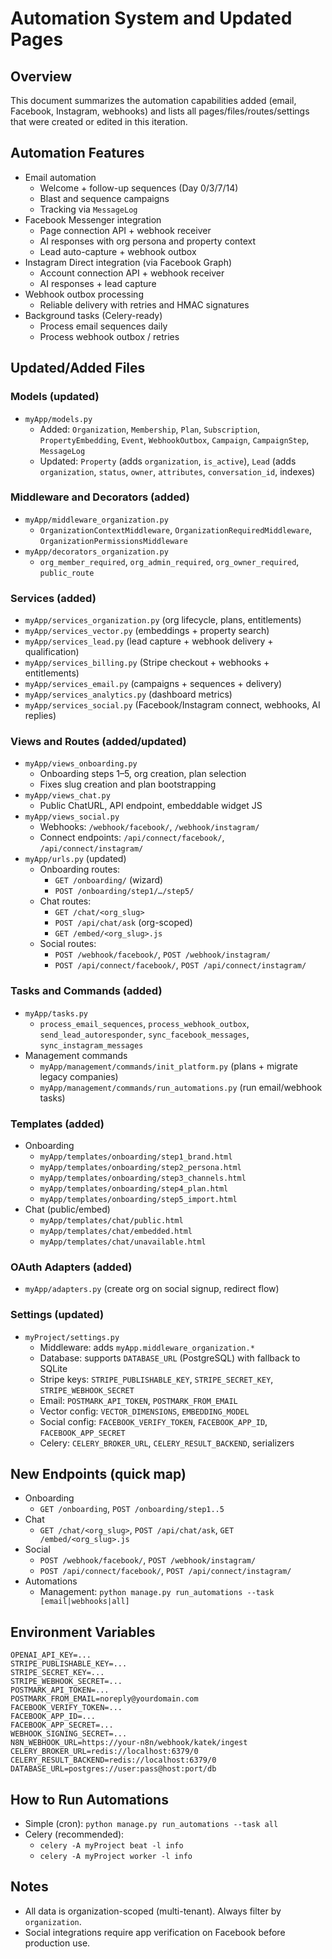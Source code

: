 # Automation System and Updated Pages

## Overview
This document summarizes the automation capabilities added (email, Facebook, Instagram, webhooks) and lists all pages/files/routes/settings that were created or edited in this iteration.

## Automation Features
- Email automation
  - Welcome + follow-up sequences (Day 0/3/7/14)
  - Blast and sequence campaigns
  - Tracking via `MessageLog`
- Facebook Messenger integration
  - Page connection API + webhook receiver
  - AI responses with org persona and property context
  - Lead auto-capture + webhook outbox
- Instagram Direct integration (via Facebook Graph)
  - Account connection API + webhook receiver
  - AI responses + lead capture
- Webhook outbox processing
  - Reliable delivery with retries and HMAC signatures
- Background tasks (Celery-ready)
  - Process email sequences daily
  - Process webhook outbox / retries

## Updated/Added Files

### Models (updated)
- `myApp/models.py`
  - Added: `Organization`, `Membership`, `Plan`, `Subscription`, `PropertyEmbedding`, `Event`, `WebhookOutbox`, `Campaign`, `CampaignStep`, `MessageLog`
  - Updated: `Property` (adds `organization`, `is_active`), `Lead` (adds `organization`, `status`, `owner`, `attributes`, `conversation_id`, indexes)

### Middleware and Decorators (added)
- `myApp/middleware_organization.py`
  - `OrganizationContextMiddleware`, `OrganizationRequiredMiddleware`, `OrganizationPermissionsMiddleware`
- `myApp/decorators_organization.py`
  - `org_member_required`, `org_admin_required`, `org_owner_required`, `public_route`

### Services (added)
- `myApp/services_organization.py` (org lifecycle, plans, entitlements)
- `myApp/services_vector.py` (embeddings + property search)
- `myApp/services_lead.py` (lead capture + webhook delivery + qualification)
- `myApp/services_billing.py` (Stripe checkout + webhooks + entitlements)
- `myApp/services_email.py` (campaigns + sequences + delivery)
- `myApp/services_analytics.py` (dashboard metrics)
- `myApp/services_social.py` (Facebook/Instagram connect, webhooks, AI replies)

### Views and Routes (added/updated)
- `myApp/views_onboarding.py`
  - Onboarding steps 1–5, org creation, plan selection
  - Fixes slug creation and plan bootstrapping
- `myApp/views_chat.py`
  - Public ChatURL, API endpoint, embeddable widget JS
- `myApp/views_social.py`
  - Webhooks: `/webhook/facebook/`, `/webhook/instagram/`
  - Connect endpoints: `/api/connect/facebook/`, `/api/connect/instagram/`
- `myApp/urls.py` (updated)
  - Onboarding routes:
    - `GET /onboarding/` (wizard)
    - `POST /onboarding/step1/…/step5/`
  - Chat routes:
    - `GET /chat/<org_slug>`
    - `POST /api/chat/ask` (org-scoped)
    - `GET /embed/<org_slug>.js`
  - Social routes:
    - `POST /webhook/facebook/`, `POST /webhook/instagram/`
    - `POST /api/connect/facebook/`, `POST /api/connect/instagram/`

### Tasks and Commands (added)
- `myApp/tasks.py`
  - `process_email_sequences`, `process_webhook_outbox`, `send_lead_autoresponder`, `sync_facebook_messages`, `sync_instagram_messages`
- Management commands
  - `myApp/management/commands/init_platform.py` (plans + migrate legacy companies)
  - `myApp/management/commands/run_automations.py` (run email/webhook tasks)

### Templates (added)
- Onboarding
  - `myApp/templates/onboarding/step1_brand.html`
  - `myApp/templates/onboarding/step2_persona.html`
  - `myApp/templates/onboarding/step3_channels.html`
  - `myApp/templates/onboarding/step4_plan.html`
  - `myApp/templates/onboarding/step5_import.html`
- Chat (public/embed)
  - `myApp/templates/chat/public.html`
  - `myApp/templates/chat/embedded.html`
  - `myApp/templates/chat/unavailable.html`

### OAuth Adapters (added)
- `myApp/adapters.py` (create org on social signup, redirect flow)

### Settings (updated)
- `myProject/settings.py`
  - Middleware: adds `myApp.middleware_organization.*`
  - Database: supports `DATABASE_URL` (PostgreSQL) with fallback to SQLite
  - Stripe keys: `STRIPE_PUBLISHABLE_KEY`, `STRIPE_SECRET_KEY`, `STRIPE_WEBHOOK_SECRET`
  - Email: `POSTMARK_API_TOKEN`, `POSTMARK_FROM_EMAIL`
  - Vector config: `VECTOR_DIMENSIONS`, `EMBEDDING_MODEL`
  - Social config: `FACEBOOK_VERIFY_TOKEN`, `FACEBOOK_APP_ID`, `FACEBOOK_APP_SECRET`
  - Celery: `CELERY_BROKER_URL`, `CELERY_RESULT_BACKEND`, serializers

## New Endpoints (quick map)
- Onboarding
  - `GET /onboarding`, `POST /onboarding/step1..5`
- Chat
  - `GET /chat/<org_slug>`, `POST /api/chat/ask`, `GET /embed/<org_slug>.js`
- Social
  - `POST /webhook/facebook/`, `POST /webhook/instagram/`
  - `POST /api/connect/facebook/`, `POST /api/connect/instagram/`
- Automations
  - Management: `python manage.py run_automations --task [email|webhooks|all]`

## Environment Variables
```
OPENAI_API_KEY=...
STRIPE_PUBLISHABLE_KEY=...
STRIPE_SECRET_KEY=...
STRIPE_WEBHOOK_SECRET=...
POSTMARK_API_TOKEN=...
POSTMARK_FROM_EMAIL=noreply@yourdomain.com
FACEBOOK_VERIFY_TOKEN=...
FACEBOOK_APP_ID=...
FACEBOOK_APP_SECRET=...
WEBHOOK_SIGNING_SECRET=...
N8N_WEBHOOK_URL=https://your-n8n/webhook/katek/ingest
CELERY_BROKER_URL=redis://localhost:6379/0
CELERY_RESULT_BACKEND=redis://localhost:6379/0
DATABASE_URL=postgres://user:pass@host:port/db
```

## How to Run Automations
- Simple (cron): `python manage.py run_automations --task all`
- Celery (recommended):
  - `celery -A myProject beat -l info`
  - `celery -A myProject worker -l info`

## Notes
- All data is organization-scoped (multi-tenant). Always filter by `organization`.
- Social integrations require app verification on Facebook before production use.
